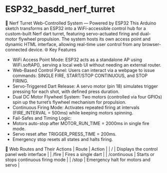 # ESP32_basdd_nerf_turret

🎯 Nerf Turret Web-Controlled System — Powered by ESP32
This Arduino sketch transforms an ESP32 into a WiFi-accessible control hub for a custom-built Nerf dart turret, featuring servo-actuated firing and dual-motor flywheel propulsion. The system hosts its own access point and dynamic HTML interface, allowing real-time user control from any browser-connected device.
🌐 Key Features
- WiFi Access Point Mode:
ESP32 acts as a standalone AP using WiFi.softAP(), serving a local web UI without needing an external router.
- Web-Based Control Panel:
Users can interact via a webpage to issue commands:
SINGLE FIRE, START/STOP CONTINUOUS, and STOP FIRING.
- Servo-Triggered Dart Release:
A servo motor (pin 18) simulates trigger pressing for each shot, with defined press duration.
- Dual DC Motor Flywheel System:
Two motors (controlled via four GPIOs) spin up the turret’s flywheel mechanism for propulsion.
- Continuous Firing Mode:
Activates repeated firing at intervals (FIRE_INTERVAL = 500ms) while keeping motors spinning.
- Fail-Safes and Timing Logic:
- Motors auto-stop after MOTOR_RUN_TIME = 2000ms in single fire mode.
- Servo reset after TRIGGER_PRESS_TIME = 200ms.
- Emergency stop resets all states and halts firing.

🔧 Web Routes and Their Actions
| Route | Action | 
| / | Displays the control panel web interface | 
| /fire | Fires a single dart | 
| /continuous | Starts or stops continuous firing mode | 
| /stop | Emergency halt for motors and servo | 
